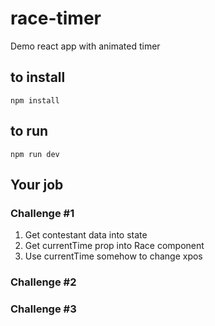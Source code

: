 # race-timer

Demo react app with animated timer

## to install

`npm install`

## to run

`npm run dev`

## Your job

### Challenge #1

1. Get contestant data into state
2. Get currentTime prop into Race component
3. Use currentTime somehow to change xpos

### Challenge #2

### Challenge #3
